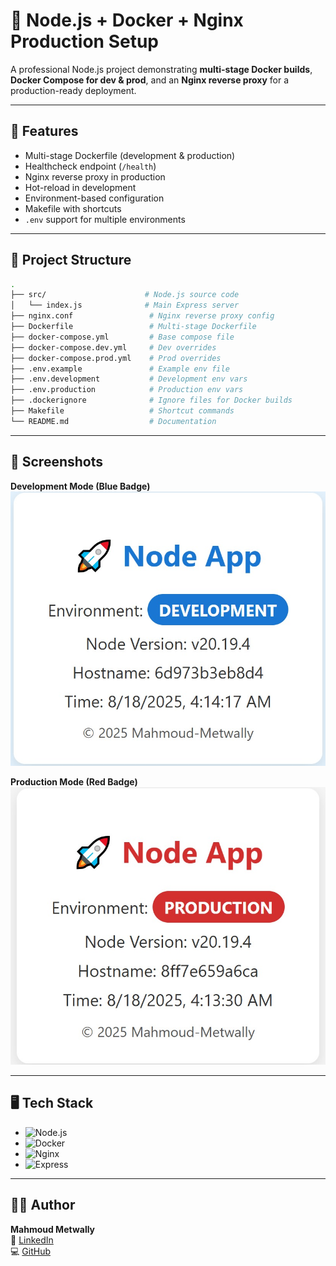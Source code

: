 # 🚀 Node.js + Docker + Nginx Production Setup

A professional Node.js project demonstrating **multi-stage Docker builds**, **Docker Compose for dev & prod**, and an **Nginx reverse proxy** for a production-ready deployment.

---

## 🔧 Features
- Multi-stage Dockerfile (development & production)
- Healthcheck endpoint (`/health`)
- Nginx reverse proxy in production
- Hot-reload in development
- Environment-based configuration
- Makefile with shortcuts
- `.env` support for multiple environments

---

## 📂 Project Structure  

```bash
.
├── src/                      # Node.js source code
│   └── index.js              # Main Express server
├── nginx.conf                 # Nginx reverse proxy config
├── Dockerfile                 # Multi-stage Dockerfile
├── docker-compose.yml         # Base compose file
├── docker-compose.dev.yml     # Dev overrides
├── docker-compose.prod.yml    # Prod overrides
├── .env.example               # Example env file
├── .env.development           # Development env vars
├── .env.production            # Production env vars
├── .dockerignore              # Ignore files for Docker builds
├── Makefile                   # Shortcut commands
└── README.md                  # Documentation
```

---

## 📸 Screenshots  

**Development Mode (Blue Badge)**  
![Dev Screenshot](./assets/screenshots/dev-mode.jpg)  

**Production Mode (Red Badge)**  
![Prod Screenshot](./assets/screenshots/prod-mode.jpg)  

---

## 🖥️ Tech Stack  

- ![Node.js](https://img.shields.io/badge/Node.js-20.x-green?logo=node.js)  
- ![Docker](https://img.shields.io/badge/Docker-20.10-blue?logo=docker)  
- ![Nginx](https://img.shields.io/badge/Nginx-ReverseProxy-green?logo=nginx)  
- ![Express](https://img.shields.io/badge/Express.js-Backend-black?logo=express)  

---

## 👨‍💻 Author  

**Mahmoud Metwally**  
🔗 [LinkedIn](https://www.linkedin.com/in/mahmoudmetwall2y)  
💻 [GitHub](https://github.com/Mahmoudmetwall2y)  





